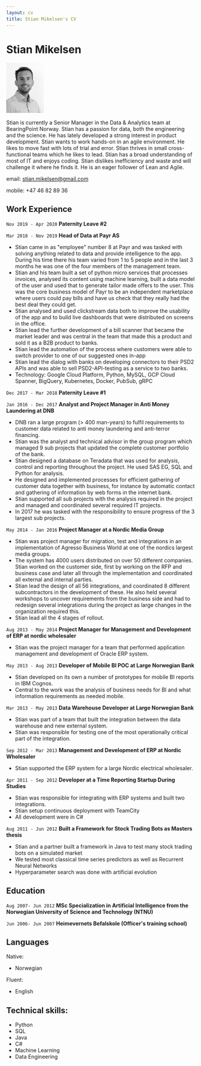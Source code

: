 ```yaml
---
layout: cv
title: Stian Mikelsen's CV
---
```

# Stian Mikelsen

<img src="portrait.jpg" width="100">

Stian is currently a Senior Manager in the Data & Analytics team at BearingPoint Norway. Stian has a passion for data, both the engineering and the science. He has lately developed a strong interest in product development. Stian wants to work hands-on in an agile environment. He likes to move fast with lots of trial and error. Stian thrives in small cross-functional teams which he likes to lead. Stian has a broad understanding of most of IT and enjoys coding. Stian dislikes inefficiency and waste and will challenge it where he finds it. He is an eager follower of Lean and Agile.

email: <a href="stian.mikelsen@gmail.com">stian.mikelsen@gmail.com</a>

mobile: +47 46 82 89 36


## Work Experience

`Nov 2019 - Apr 2020` __Paternity Leave #2__

`Mar 2018 - Nov 2019` __Head of Data at Payr AS__

- Stian came in as "employee" number 8 at Payr and was tasked with solving anything related to data and provide intelligence to the app. During his time there his team varied from 1 to 5 people and in the last 3 months he was one of the four members of the management team.
- Stian and his team built a set of python micro services that processes invoices, analysed its content using machine learning, built a data model of the user and used that to generate tailor made offers to the user. This was the core business model of Payr to be an independent marketplace where users could pay bills and have us check that they really had the best deal they could get.
- Stian analysed and used clickstream data both to improve the usability of the app and to build live dashboards that were distributed on screens in the office.
- Stian lead the further development of a bill scanner that became the market leader and was central in the team that made this a product and sold it as a B2B product to banks.
- Stian lead the automation of the process where customers were able to switch provider to one of our suggested ones in-app  
- Stian lead the dialog with banks on developing connectors to their PSD2 APIs and was able to sell PSD2-API-testing as a service to two banks.
- Technology: Google Cloud Platform, Python, MySQL, GCP Cloud Spanner, BigQuery, Kubernetes, Docker, PubSub, gRPC

`Dec 2017 - Mar 2018` __Paternity Leave #1__

`Jan 2016 - Dec 2017` __Analyst and Project Manager in Anti Money Laundering at DNB__

- DNB ran a large program (> 400 man-years) to fulfil requirements to customer data related to anti money laundering and anti-terror financing. 
- Stian was the analyst and technical advisor in the group program which managed 9 sub projects that updated the complete customer portfolio of the bank. 
- Stian designed a database on Teradata that was used for analysis, control and reporting throughout the project. He used SAS EG, SQL and Python for analysis.
- He designed and implemented processes for efficient gathering of customer data together with business, for instance by automatic contact and gathering of information by web forms in the internet bank. 
- Stian supported all sub projects with the analysis required in the project and managed and coordinated several required IT projects. 
- In 2017 he was tasked with the responsibility to ensure progress of the 3 largest sub projects.

`May 2014 - Jan 2016` __Project Manager at a Nordic Media Group__

- Stian was project manager for migration, test and integrations in an implementation of Agresso Business World at one of the nordics largest media groups. 
- The system has 4000 users distributed on over 50 different companies. Stian worked on the customer side, first by working on the RFP and business case and later all through the implementation and coordinated all external and internal parties. 
- Stian lead the design of all 56 integrations, and coordinated 8 different subcontractors in the development of these. He also held several workshops to uncover requirements from the business side and had to redesign several integrations during the project as large changes in the organization required this. 
- Stian lead all the 4 stages of rollout. 

`Aug 2013 - May 2014` __Project Manager for Management and Development of ERP at nordic wholesaler__

- Stian was the project manager for a team that performed application management and development of Oracle ERP system. 

`May 2013 - Aug 2013` __Developer of Mobile BI POC at Large Norwegian Bank__

- Stian developed on its own a number of prototypes for mobile BI reports in IBM Cognos. 
- Central to the work was the analysis of business needs for BI and what information requirements as needed mobile. 

`Mar 2013 - May 2013` __Data Warehouse Developer at Large Norwegian Bank__

- Stian was part of a team that built the integration between the data warehouse and new external system. 
- Stian was responsible for testing one of the most operationally critical part of the integration. 

`Sep 2012 - Mar 2013` __Management and Development of ERP at Nordic Wholesaler__

- Stian supported the ERP system for a large Nordic electrical wholesaler.

`Apr 2011 - Sep 2012` __Developer at a Time Reporting Startup During Studies__

- Stian was responsible for integrating with ERP systems and built two integrations.
- Stian setup continuous deployment with TeamCity
- All development were in C#

`Aug 2011 - Jun 2012` __Built a Framework for Stock Trading Bots as Masters thesis__
- Stian and a partner built a framework in Java to test many stock trading bots on a simulated market
- We tested most classical time series predictors as well as Recurrent Neural Networks
- Hyperparameter search was done with artificial evolution

<!-- <div style="page-break-after: always;"></div> -->

## Education

`Aug 2007- Jun 2012` __MSc Specialization in Artificial Intelligence from the Norwegian University of Science and Technology (NTNU)__

`Jun 2006- Jun 2007` __Heimevernets Befalskole (Officer's training school)__



## Languages
Native:
- Norwegian 

Fluent:
- English

## Technical skills:
- Python
- SQL
- Java
- C#
- Machine Learning
- Data Engineering


<!-- ### Footer

Last updated: May 2020 -->


